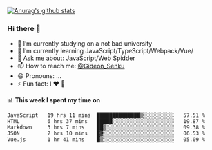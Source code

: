 [![Anurag's github stats](https://github-readme-stats.vercel.app/api?username=gideonsenku)](https://github.com/anuraghazra/github-readme-stats)
### Hi there 👋
- 🔭 I’m currently studying on a not bad university 
- 🌱 I’m currently learning JavaScript/TypeScript/Webpack/Vue/
- 💬 Ask me about: JavaScript/Web Spidder 
- 📫 How to reach me: [@Gideon_Senku](https://t.me/Gideon_Senku)
- 😄 Pronouns: ...
- ⚡ Fun fact: I ❤️ 🎵

📊 **This week I spent my time on**
<!--START_SECTION:waka-->
```text
JavaScript   19 hrs 11 mins  ██████████████▒░░░░░░░░░░   57.51 % 
HTML         6 hrs 37 mins   █████░░░░░░░░░░░░░░░░░░░░   19.87 % 
Markdown     3 hrs 7 mins    ██▒░░░░░░░░░░░░░░░░░░░░░░   09.38 % 
JSON         2 hrs 10 mins   █▓░░░░░░░░░░░░░░░░░░░░░░░   06.53 % 
Vue.js       1 hr 41 mins    █▒░░░░░░░░░░░░░░░░░░░░░░░   05.09 % 
```
<!--END_SECTION:waka-->

<!--
**GideonSenku/GideonSenku** is a ✨ _special_ ✨ repository because its `README.md` (this file) appears on your GitHub profile.

Here are some ideas to get you started:

- 🔭 I’m currently working on ...
- 🌱 I’m currently learning ...
- 👯 I’m looking to collaborate on ...
- 🤔 I’m looking for help with ...
- 💬 Ask me about ...
- 📫 How to reach me: ...
- 😄 Pronouns: ...
- ⚡ Fun fact: ...
-->
